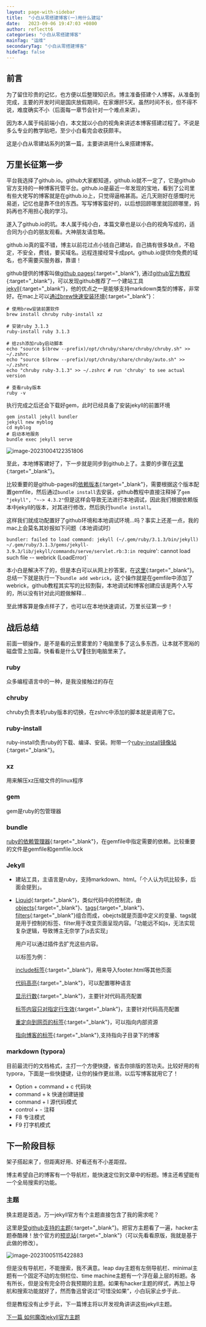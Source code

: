 ```yaml
---
layout: page-with-sidebar
title:  "小白从零搭建博客(一)用什么建站"
date:   2023-09-06 19:47:03 +0800
author: reflectt6
categories: "小白从零搭建博客"
mainTag: "运维"
secondaryTag: "小白从零搭建博客"
hideTag: false
---
```


## 前言

为了留住珍贵的记忆，也方便以后整理知识点。博主准备搭建个人博客。从准备到完成，主要的开发时间是国庆放假期间，在家爆肝5天。虽然时间不长，但不得不说，难度确实不小（后面每一章节会针对一个难点来讲）。

因为本人属于纯前端小白，本文就以小白的视角来讲述本博客搭建过程了。不说是多么专业的教学贴吧，至少小白看完会收获颇丰。

这是小白从零建站系列的第一篇，主要讲讲用什么来搭建博客。

## 万里长征第一步

平台我选择了github.io。github大家都知道，github.io就不一定了，它是github官方支持的一种博客托管平台。github.io是最近一年发现的宝地，看到了公司里有些大佬写的博客就是在github.io上，只觉得逼格甚高。近几天刚好在感慨时光易逝，记忆也是靠不住的东西。写写博客蛮好的，以后想回顾哪里就回顾哪里，妈妈再也不用担心我的学习。

遂入了github.io的坑。本人属于纯小白，本篇文章也是以小白的视角写成的，适合同为小白的朋友观看。大神朋友请忽略。

github.io真的蛮不错，博主以前花过点小钱自己建站，自己搞有很多缺点，不稳定，不安全，费钱，要买域名。远程连接经常卡成ppt。github.io提供你免费的域名，也不需要买服务器，靠谱！

github提供的博客叫做[github pages](https://pages.github.com/){:target="_blank"}, 通过[github官方教程](https://docs.github.com/en/pages/quickstart "github官方教程"){:target="_blank"}，可以发现github推荐了一个建站工具[jekyll](https://jekyllrb.com/ "gjekyll官网"){:target="_blank"}，他的优点之一是能够支持markdown类型的博客，非常好。在mac上可以[通过brew快速安装环境](https://jekyllrb.com/docs/installation/macos/){:target="_blank"}：

```shell
# 使用brew安装前置软件
brew install chruby ruby-install xz

# 安装ruby 3.1.3
ruby-install ruby 3.1.3

# 给zsh添加ruby启动脚本
echo "source $(brew --prefix)/opt/chruby/share/chruby/chruby.sh" >> ~/.zshrc 
echo "source $(brew --prefix)/opt/chruby/share/chruby/auto.sh" >> ~/.zshrc 
echo "chruby ruby-3.1.3" >> ~/.zshrc # run 'chruby' to see actual version

# 查看ruby版本
ruby -v
```

执行完成之后还会下载好gem，此时已经具备了安装jekyll的前置环境

```shell
gem install jekyll bundler
jekyll new myblog
cd myblog
# 启动本地服务
bundle exec jekyll serve
```

![image-20231004122351806](/assets/images/2023-09-06-小白从零搭建博客(一)用什么建站//image-20231004122351806.png)

至此，本地博客建好了，下一步就是同步到github上了。主要的步骤在[这里](https://docs.github.com/en/pages/setting-up-a-github-pages-site-with-jekyll/creating-a-github-pages-site-with-jekyll){:target="_blank"}。

比较重要的是github-pages的[依赖版本](https://pages.github.com/versions/){:target="_blank"}，需要根据这个版本配置gemfile，然后通过`bundle install`去安装，github教程中直接注释掉了`gem "jekyll", "~-> 4.3.2"`但是这样会导致无法进行本地调试，因此我们根据依赖版本中jekyll的版本，对其进行修改，然后执行`bundle install`。

这样我们就成功配置好了github环境和本地调试环境...吗？事实上还差一点，我的mac上会莫名其妙报如下问题（本地调试时）

`bundler: failed to load command: jekyll (~/.gem/ruby/3.1.3/bin/jekyll)
~/.gem/ruby/3.1.3/gems/jekyll-3.9.3/lib/jekyll/commands/serve/servlet.rb:3:in `require': cannot load such file -- webrick (LoadError)`

本小白是解决不了的，但是本白可以从网上抄答案，在[这里](https://stackoverflow.com/questions/69890412/bundler-failed-to-load-command-jekyll){:target="_blank"}。总结一下就是执行一下`bundle add webrick`，这个操作就是在gemfile中添加了webrick，github教程其实写的比较割裂，本地调试和博客创建应该是两个人写的，所以没有针对此问题做解释...

至此博客算是像点样子了，也可以在本地快速调试，万里长征第一步！

## 战后总结

前面一顿操作，是不是看的云里雾里的？电脑里多了这么多东西，让本就不宽裕的磁盘雪上加霜，快看看是什么🐮🐎住到电脑里来了。

### ruby

众多编程语言中的一种，是我没接触过的存在

### chruby

chruby负责本机ruby版本的切换，在zshrc中添加的脚本就是调用了它。

### ruby-install

ruby-install负责ruby的下载、编译、安装。附带一个[ruby-install镜像站](https://cache.ruby-lang.org/pub/ruby/){:target="_blank"}。

### xz

用来解压xz压缩文件的linux程序

### gem

gem是ruby的包管理器

### bundle

[ruby的依赖管理器](https://www.bundler.cn/){:target="_blank"}，在gemfile中指定需要的依赖。比较重要的文件是gemfile和gemfile.lock

### Jekyll

- 建站工具，主语言是ruby，支持markdown、html。「个人认为坑比较多，后面会提到」。

- [Liquid](https://shopify.github.io/liquid/tags/control-flow/){:target="_blank"}，类似代码中的控制流，由[objects](https://shopify.github.io/liquid/basics/introduction/#objects){:target="_blank"}、[tags](https://shopify.github.io/liquid/basics/introduction/#tags){:target="_blank"}、[filters](https://shopify.github.io/liquid/basics/introduction/#filters){:target="_blank"}组合而成，obejcts就是页面中定义的变量、tags就是用于控制的标签、filter用于改变页面呈现内容。「功能远不如js，无法实现复杂逻辑，导致博主无奈学了js去实现」

  用户可以通过插件去扩充这些内容。

  以标签为例：

  [include标签](https://jekyllrb.com/docs/includes/){:target="_blank"}，用来导入footer.html等其他页面

  [代码高亮](https://jekyllrb.com/docs/liquid/tags/#code-snippet-highlighting){:target="_blank"}，可以配置哪种语言

  [显示行数](https://jekyllrb.com/docs/liquid/tags/#line-numbers){:target="_blank"}，主要针对代码高亮配置

  [标签内容只对指定行生效](https://jekyllrb.com/docs/liquid/tags/#marking-specific-lines){:target="_blank"}，主要针对代码高亮配置

  [重定向到网页的标签](https://jekyllrb.com/docs/liquid/tags/#link){:target="_blank"}，可以指向内部资源

  [指向博客的标签](https://jekyllrb.com/docs/liquid/tags/#linking-to-posts){:target="_blank"},支持指向子目录下的博客



### markdown (typora)

目前最流行的文档格式，主打一个方便快捷，省去你排版的苦功夫。比较好用的有typora，下面是一些快捷键，让你的操作更丝滑。以后写博客就用它了！

- Option + command + c 代码块
- command + k 快速创建链接
- command + l 源代码模式
- control + - 注释
- F8 专注模式
- F9 打字机模式

## 下一阶段目标

架子搭起来了，但距离好用、好看还有不小差距捏。

博主希望自己的博客有一个导航栏，能快速定位到文章中的标题。博主还希望能有一个全局搜索的功能。

### 主题

换主题是首选，万一jekyll官方有个主题直接包含了我的需求呢？

这里是[受github支持的主题](https://pages.github.com/themes/){:target="_blank"}。把官方主题看了一遍，hacker主题泰酷辣！放个官方的[预览站](https://pages-themes.github.io/hacker/){:target="_blank"}（可以先看看原版，我就是基于此做的修改）。

![image-20231005115422883](/assets/images/2023-09-06-小白从零搭建博客(一)用什么建站//image-20231005115422883.png)

但是没有导航栏，不能搜索，我不满意。leap day主题有左侧导航栏、minimal主题有一个固定不动的左侧栏位、time machine主题有一个浮在最上层的标题。各有所长，但是没有完全符合我预期的主题。如果有hacker主题的样式，再加上导航和搜索功能就好了，然而鲁迅曾说过“可惜没如果”，小白玩家止步于此..

但是教程没有止步于此，下一篇博主将以开发视角讲讲这些jekyll主题。



[下一篇 如何魔改jekyll官方主题](/小白从零搭建博客/2023/09/29/小白从零搭建博客(二)魔改官方主题.html)

















